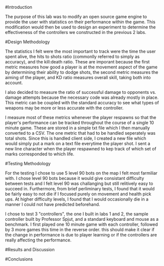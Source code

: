 #Introduction

The purpose of this lab was to modify an open source game engine to provide the user with statistics on their performance within the game. This modification would then be used to design an experiment to determine the effectiveness of the controllers we constructed in the previous 2 labs.

#Design Methodology

The statistics I felt were the most important to track were the time the user spent alive, the hits to shots ratio (commonlly referred to simply as accuracy), and the kill:death ratio. These are imporant because the first metric measures how good a player is at the movement aspect of the game by determining their ability to dodge shots, the second metric measures the aiming of the player, and KD ratio measures overall skill, taking both into account. 

I also decided to measure the ratio of successful damage to opponents vs. damage attempts because the necessary code was already mostly in place. This metric can be coupled with the standard accuracy to see what types of weapons may be more or less accurate with the controller.

I measure most of these metrics whenever the player respawns so that the player's performance can be tracked throughout the course of a single 10 minute game. These are stored in a simple txt file which I then manually converted to a CSV. The one metric that had to be handled seperately was total shots. Since this is handled client side, I created a new file which would simply put a mark on a text file everytime the player shot. I sent a new line character when the player respawned to kep track of which set of marks corresponded to which life.

#Testing Methodology

For the testing I chose to use 5 level 90 bots on the map I felt most farmiliar with. I chose level 90 bots because it would give consistant difficulty between tests and I felt level 90 was challanging but still relitively easy to succeed in. Furthermore, from brief perliminary tests, I found that it would be fairly easy to not die if I focused purely on movement and health pick ups. At higher difficulty levels, I found that I would occasionally die in a manner I could not have predicted beforehand.

I chose to test 3 "controllers", the one I built in labs 1 and 2, the sample controller built by Professor Spjut, and a standard keyboard and mouse as a benchmark. I first played one 10 minute game with each controller, followed by 3 more games this time in the reverse order. this should make it clear if the change in performance is due to player learning or if the controllers are really affecting the performance.

#Results and Discussion

#Conclusions
